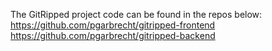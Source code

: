 The GitRipped project code can be found in the repos below:  
https://github.com/pgarbrecht/gitripped-frontend  
https://github.com/pgarbrecht/gitripped-backend